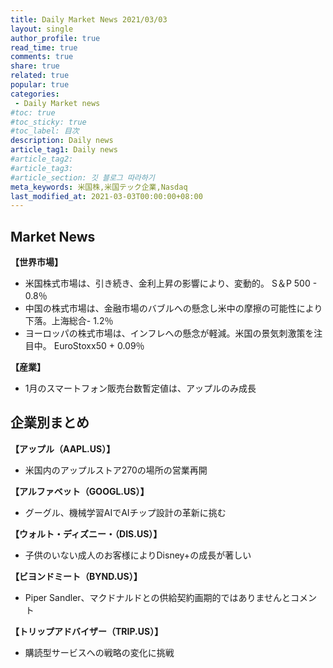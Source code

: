 ```yaml
---
title: Daily Market News 2021/03/03
layout: single
author_profile: true
read_time: true
comments: true
share: true
related: true
popular: true
categories:
 - Daily Market news
#toc: true
#toc_sticky: true
#toc_label: 目次
description: Daily news
article_tag1: Daily news
#article_tag2:
#article_tag3:
#article_section: 깃 블로그 따라하기
meta_keywords: 米国株,米国テック企業,Nasdaq
last_modified_at: 2021-03-03T00:00:00+08:00
---
```


## Market News

 **【世界市場】**　<br>
 - 米国株式市場は、引き続き、金利上昇の影響により、変動的。 S＆P 500 - 0.8％
 - 中国の株式市場は、金融市場のバブルへの懸念し米中の摩擦の可能性により下落。上海総合- 1.2％
 - ヨーロッパの株式市場は、インフレへの懸念が軽減。米国の景気刺激策を注目中。 EuroStoxx50 + 0.09％

 **【産業】**　<br>
 - 1月のスマートフォン販売台数暫定値は、アップルのみ成長

## 企業別まとめ

**【アップル（AAPL.US）】**　<br>
- 米国内のアップルストア270の場所の営業再開

**【アルファベット（GOOGL.US）】**　<br>
- グーグル、機械学習AIでAIチップ設計の革新に挑む

**【ウォルト・ディズニー・（DIS.US）】** <br>
- 子供のいない成人のお客様によりDisney+の成長が著しい

**【ビヨンドミート（BYND.US）】**
- Piper Sandler、マクドナルドとの供給契約画期的ではありませんとコメント

**【トリップアドバイザー（TRIP.US）】**
- 購読型サービスへの戦略の変化に挑戦
